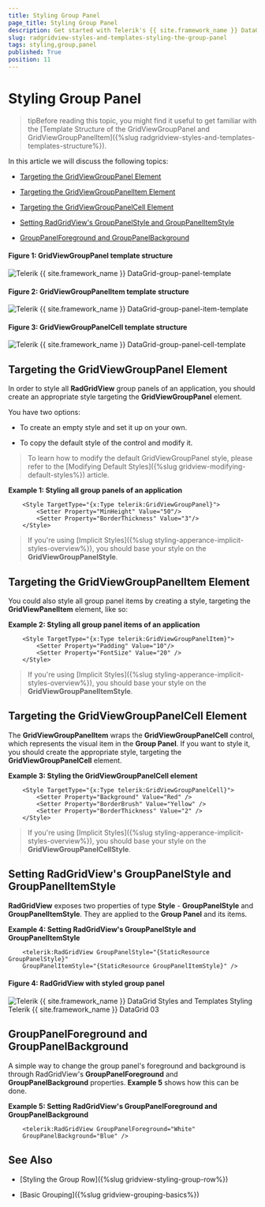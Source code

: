 ```yaml
---
title: Styling Group Panel
page_title: Styling Group Panel
description: Get started with Telerik's {{ site.framework_name }} DataGrid and learn how to create an appropriate style targeting the GroupPanel element.
slug: radgridview-styles-and-templates-styling-the-group-panel
tags: styling,group,panel
published: True
position: 11
---
```


# Styling Group Panel

>tipBefore reading this topic, you might find it useful to get familiar with the [Template Structure of the GridViewGroupPanel and GridViewGroupPanelItem]({%slug radgridview-styles-and-templates-templates-structure%}).

In this article we will discuss the following topics:

* [Targeting the GridViewGroupPanel Element](#targeting-the-gridviewgrouppanel-element)

* [Targeting the GridViewGroupPanelItem Element](#targeting-the-gridviewgrouppanelitem-element)

* [Targeting the GridViewGroupPanelCell Element](#targeting-the-gridviewgrouppanelcell-element)

* [Setting RadGridView's GroupPanelStyle and GroupPanelItemStyle](#setting-radgridviews-grouppanelstyle-and-grouppanelitemstyle)

* [GroupPanelForeground and GroupPanelBackground](#grouppanelforeground-and-grouppanelbackground)

#### __Figure 1: GridViewGroupPanel template structure__

![Telerik {{ site.framework_name }} DataGrid-group-panel-template](images/gridview-group-panel-template.png)

#### __Figure 2: GridViewGroupPanelItem template structure__

![Telerik {{ site.framework_name }} DataGrid-group-panel-item-template](images/gridview-group-panel-item-template.png)

#### __Figure 3: GridViewGroupPanelCell template structure__

![Telerik {{ site.framework_name }} DataGrid-group-panel-cell-template](images/gridview-group-panel-cell-template.png)

## Targeting the GridViewGroupPanel Element

In order to style all __RadGridView__ group panels of an application, you should create an appropriate style targeting the __GridViewGroupPanel__ element.

You have two options:

* To create an empty style and set it up on your own.

* To copy the default style of the control and modify it.

>To learn how to modify the default GridViewGroupPanel style, please refer to the [Modifying Default Styles]({%slug gridview-modifying-default-styles%}) article.

__Example 1: Styling all group panels of an application__

```XAML
	<Style TargetType="{x:Type telerik:GridViewGroupPanel}">
	    <Setter Property="MinHeight" Value="50"/>
	    <Setter Property="BorderThickness" Value="3"/>
	</Style>
```

>If you're using [Implicit Styles]({%slug styling-apperance-implicit-styles-overview%}), you should base your style on the __GridViewGroupPanelStyle__.

## Targeting the GridViewGroupPanelItem Element

You could also style all group panel items by creating a style, targeting the __GridViewPanelItem__ element, like so:

__Example 2: Styling all group panel items of an application__

```XAML
	<Style TargetType="{x:Type telerik:GridViewGroupPanelItem}">
	    <Setter Property="Padding" Value="10"/>
	    <Setter Property="FontSize" Value="20" />
	</Style>
```

>If you're using [Implicit Styles]({%slug styling-apperance-implicit-styles-overview%}), you should base your style on the __GridViewGroupPanelItemStyle__.

## Targeting the GridViewGroupPanelCell Element

The __GridViewGroupPanelItem__ wraps the __GridViewGroupPanelCell__ control, which represents the visual item in the __Group Panel__. If you want to style it, you should create the appropriate style, targeting the __GridViewGroupPanelCell__ element.

__Example 3: Styling the GridViewGroupPanelCell element__

```XAML
	<Style TargetType="{x:Type telerik:GridViewGroupPanelCell}">
	    <Setter Property="Background" Value="Red" />
	    <Setter Property="BorderBrush" Value="Yellow" />
	    <Setter Property="BorderThickness" Value="2" />
	</Style>
```

>If you're using [Implicit Styles]({%slug styling-apperance-implicit-styles-overview%}), you should base your style on the __GridViewGroupPanelCellStyle__.

## Setting RadGridView's GroupPanelStyle and GroupPanelItemStyle

__RadGridView__ exposes two properties of type __Style__ - __GroupPanelStyle__ and __GroupPanelItemStyle__. They are applied to the __Group Panel__ and its items.

__Example 4: Setting RadGridView's GroupPanelStyle and GroupPanelItemStyle__

```XAML
	<telerik:RadGridView GroupPanelStyle="{StaticResource GroupPanelStyle}"
	GroupPanelItemStyle="{StaticResource GroupPanelItemStyle}" />
```

#### __Figure 4: RadGridView with styled group panel__

![Telerik {{ site.framework_name }} DataGrid Styles and Templates Styling Telerik {{ site.framework_name }} DataGrid 03](images/RadGridView_Styles_and_Templates_Styling_RadGridView_03.png)

## GroupPanelForeground and GroupPanelBackground

A simple way to change the group panel's foreground and background is through RadGridView's **GroupPanelForeground** and **GroupPanelBackground** properties. **Example 5** shows how this can be done.

__Example 5: Setting RadGridView's GroupPanelForeground and GroupPanelBackground__

```XAML
	<telerik:RadGridView GroupPanelForeground="White"
	GroupPanelBackground="Blue" />
```

## See Also

 * [Styling the Group Row]({%slug gridview-styling-group-row%})

 * [Basic Grouping]({%slug gridview-grouping-basics%})
